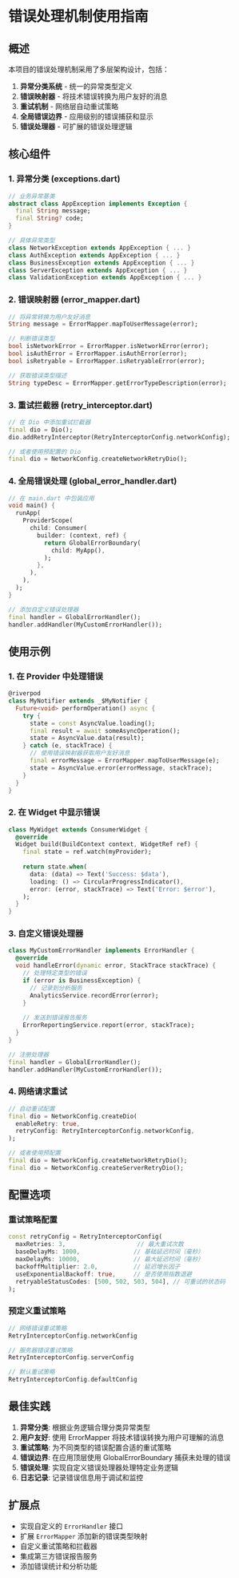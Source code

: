 # 错误处理机制使用指南

## 概述

本项目的错误处理机制采用了多层架构设计，包括：

1. **异常分类系统** - 统一的异常类型定义
2. **错误映射器** - 将技术错误转换为用户友好的消息
3. **重试机制** - 网络层自动重试策略
4. **全局错误边界** - 应用级别的错误捕获和显示
5. **错误处理器** - 可扩展的错误处理逻辑

## 核心组件

### 1. 异常分类 (exceptions.dart)

```dart
// 业务异常基类
abstract class AppException implements Exception {
  final String message;
  final String? code;
}

// 具体异常类型
class NetworkException extends AppException { ... }
class AuthException extends AppException { ... }
class BusinessException extends AppException { ... }
class ServerException extends AppException { ... }
class ValidationException extends AppException { ... }
```

### 2. 错误映射器 (error_mapper.dart)

```dart
// 将异常转换为用户友好消息
String message = ErrorMapper.mapToUserMessage(error);

// 判断错误类型
bool isNetworkError = ErrorMapper.isNetworkError(error);
bool isAuthError = ErrorMapper.isAuthError(error);
bool isRetryable = ErrorMapper.isRetryableError(error);

// 获取错误类型描述
String typeDesc = ErrorMapper.getErrorTypeDescription(error);
```

### 3. 重试拦截器 (retry_interceptor.dart)

```dart
// 在 Dio 中添加重试拦截器
final dio = Dio();
dio.addRetryInterceptor(RetryInterceptorConfig.networkConfig);

// 或者使用预配置的 Dio
final dio = NetworkConfig.createNetworkRetryDio();
```

### 4. 全局错误处理 (global_error_handler.dart)

```dart
// 在 main.dart 中包装应用
void main() {
  runApp(
    ProviderScope(
      child: Consumer(
        builder: (context, ref) {
          return GlobalErrorBoundary(
            child: MyApp(),
          );
        },
      ),
    ),
  );
}

// 添加自定义错误处理器
final handler = GlobalErrorHandler();
handler.addHandler(MyCustomErrorHandler());
```

## 使用示例

### 1. 在 Provider 中处理错误

```dart
@riverpod
class MyNotifier extends _$MyNotifier {
  Future<void> performOperation() async {
    try {
      state = const AsyncValue.loading();
      final result = await someAsyncOperation();
      state = AsyncValue.data(result);
    } catch (e, stackTrace) {
      // 使用错误映射器获取用户友好消息
      final errorMessage = ErrorMapper.mapToUserMessage(e);
      state = AsyncValue.error(errorMessage, stackTrace);
    }
  }
}
```

### 2. 在 Widget 中显示错误

```dart
class MyWidget extends ConsumerWidget {
  @override
  Widget build(BuildContext context, WidgetRef ref) {
    final state = ref.watch(myProvider);
    
    return state.when(
      data: (data) => Text('Success: $data'),
      loading: () => CircularProgressIndicator(),
      error: (error, stackTrace) => Text('Error: $error'),
    );
  }
}
```

### 3. 自定义错误处理器

```dart
class MyCustomErrorHandler implements ErrorHandler {
  @override
  void handleError(dynamic error, StackTrace stackTrace) {
    // 处理特定类型的错误
    if (error is BusinessException) {
      // 记录到分析服务
      AnalyticsService.recordError(error);
    }
    
    // 发送到错误报告服务
    ErrorReportingService.report(error, stackTrace);
  }
}

// 注册处理器
final handler = GlobalErrorHandler();
handler.addHandler(MyCustomErrorHandler());
```

### 4. 网络请求重试

```dart
// 自动重试配置
final dio = NetworkConfig.createDio(
  enableRetry: true,
  retryConfig: RetryInterceptorConfig.networkConfig,
);

// 或者使用预配置
final dio = NetworkConfig.createNetworkRetryDio();
final dio = NetworkConfig.createServerRetryDio();
```

## 配置选项

### 重试策略配置

```dart
const retryConfig = RetryInterceptorConfig(
  maxRetries: 3,                    // 最大重试次数
  baseDelayMs: 1000,               // 基础延迟时间（毫秒）
  maxDelayMs: 10000,               // 最大延迟时间（毫秒）
  backoffMultiplier: 2.0,          // 延迟增长因子
  useExponentialBackoff: true,     // 是否使用指数退避
  retryableStatusCodes: [500, 502, 503, 504], // 可重试的状态码
);
```

### 预定义重试策略

```dart
// 网络错误重试策略
RetryInterceptorConfig.networkConfig

// 服务器错误重试策略
RetryInterceptorConfig.serverConfig

// 默认重试策略
RetryInterceptorConfig.defaultConfig
```

## 最佳实践

1. **异常分类**: 根据业务逻辑合理分类异常类型
2. **用户友好**: 使用 ErrorMapper 将技术错误转换为用户可理解的消息
3. **重试策略**: 为不同类型的错误配置合适的重试策略
4. **错误边界**: 在应用顶层使用 GlobalErrorBoundary 捕获未处理的错误
5. **错误处理**: 实现自定义错误处理器处理特定业务逻辑
6. **日志记录**: 记录错误信息用于调试和监控

## 扩展点

- 实现自定义的 `ErrorHandler` 接口
- 扩展 `ErrorMapper` 添加新的错误类型映射
- 自定义重试策略和拦截器
- 集成第三方错误报告服务
- 添加错误统计和分析功能

